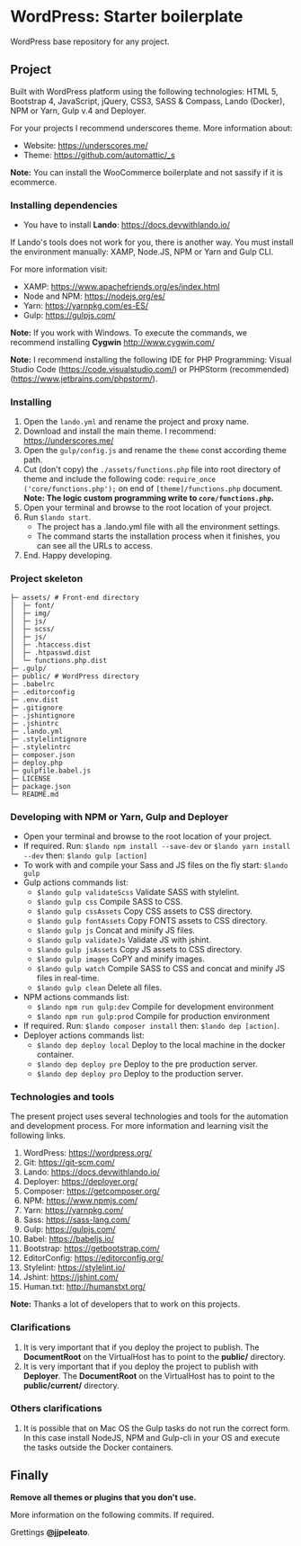# WordPress: Starter boilerplate

WordPress base repository for any project.

## Project

Built with WordPress platform using the following technologies: HTML 5, Bootstrap 4, JavaScript, jQuery, CSS3, SASS & Compass, Lando (Docker), NPM or Yarn, Gulp v.4 and Deployer.

For your projects I recommend underscores theme. More information about:

- Website: https://underscores.me/
- Theme: https://github.com/automattic/_s

**Note:** You can install the WooCommerce boilerplate and not sassify if it is ecommerce.

### Installing dependencies

- You have to install **Lando**: https://docs.devwithlando.io/

If Lando's tools does not work for you, there is another way. You must install the environment manually: XAMP, Node.JS, NPM or Yarn and Gulp CLI.

For more information visit:

- XAMP: https://www.apachefriends.org/es/index.html
- Node and NPM: https://nodejs.org/es/
- Yarn: https://yarnpkg.com/es-ES/
- Gulp: https://gulpjs.com/

**Note:** If you work with Windows. To execute the commands, we recommend installing **Cygwin** http://www.cygwin.com/

**Note:** I recommend installing the following IDE for PHP Programming: Visual Studio Code (https://code.visualstudio.com/) or PHPStorm (recommended) (https://www.jetbrains.com/phpstorm/).

### Installing

1. Open the `lando.yml` and rename the project and proxy name.
2. Download and install the main theme. I recommend: https://underscores.me/
3. Open the `gulp/config.js` and rename the `theme` const according theme path.
4. Cut (don't copy) the `./assets/functions.php` file into root directory of theme and include the following code: `require_once ('core/functions.php');` on end of `[theme]/functions.php` document. **Note: The logic custom programming write to `core/functions.php`.**
5. Open your terminal and browse to the root location of your project.
6. Run `$lando start`.
	- The project has a .lando.yml file with all the environment settings.
	- The command starts the installation process when it finishes, you can see all the URLs to access.
7. End. Happy developing.

### Project skeleton

```
├─ assets/ # Front-end directory
│  ├─ font/
│  ├─ img/
│  ├─ js/
│  ├─ scss/
│  ├─ js/
│  ├─ .htaccess.dist
│  ├─ .htpasswd.dist
│  └─ functions.php.dist
├─ .gulp/
├─ public/ # WordPress directory
├─ .babelrc
├─ .editorconfig
├─ .env.dist
├─ .gitignore
├─ .jshintignore
├─ .jshintrc
├─ .lando.yml
├─ .stylelintignore
├─ .stylelintrc
├─ composer.json
├─ deploy.php
├─ gulpfile.babel.js
├─ LICENSE
├─ package.json
└─ README.md
```

### Developing with NPM or Yarn, Gulp and Deployer

- Open your terminal and browse to the root location of your project.
- If required. Run: `$lando npm install --save-dev` or `$lando yarn install --dev` then: `$lando gulp [action]`
- To work with and compile your Sass and JS files on the fly start: `$lando gulp`
- Gulp actions commands list:
    - `$lando gulp validateScss` Validate SASS with stylelint.
    - `$lando gulp css` Compile SASS to CSS.
    - `$lando gulp cssAssets` Copy CSS assets to CSS directory.
    - `$lando gulp fontAssets` Copy FONTS assets to CSS directory.
    - `$lando gulp js` Concat and minify JS files.
    - `$lando gulp validateJs` Validate JS with jshint.
    - `$lando gulp jsAssets` Copy JS assets to CSS directory.
    - `$lando gulp images` CoPY and minify images.
    - `$lando gulp watch` Compile SASS to CSS and concat and minify JS files in real-time.
    - `$lando gulp clean` Delete all files.
- NPM actions commands list:
    - `$lando npm run gulp:dev` Compile for development environment
    - `$lando npm run gulp:prod` Compile for production environment
- If required. Run: `$lando composer install` then: `$lando dep [action]`.
- Deployer actions commands list:
    - `$lando dep deploy local` Deploy to the local machine in the docker container.
    - `$lando dep deploy pre` Deploy to the pre production server.
    - `$lando dep deploy pro` Deploy to the production server.

### Technologies and tools

The present project uses several technologies and tools for the automation and development process. For more information and learning visit the following links.

1. WordPress: https://wordpress.org/
2. Git: https://git-scm.com/
3. Lando: https://docs.devwithlando.io/
4. Deployer: https://deployer.org/
5. Composer: https://getcomposer.org/
6. NPM: https://www.npmjs.com/
7. Yarn: https://yarnpkg.com/
8. Sass: https://sass-lang.com/
9. Gulp: https://gulpjs.com/
10. Babel: https://babeljs.io/
11. Bootstrap: https://getbootstrap.com/
12. EditorConfig: https://editorconfig.org/
13. Stylelint: https://stylelint.io/
14. Jshint: https://jshint.com/
15. Human.txt: http://humanstxt.org/

**Note:** Thanks a lot of developers that to work on this projects.

### Clarifications

1. It is very important that if you deploy the project to publish. The **DocumentRoot** on the VirtualHost has to point to the **public/** directory.
1. It is very important that if you deploy the project to publish with **Deployer**. The **DocumentRoot** on the VirtualHost has to point to the **public/current/** directory.

### Others clarifications

1. It is possible that on Mac OS the Gulp tasks do not run the correct form. In this case install NodeJS, NPM and Gulp-cli in your OS and execute the tasks outside the Docker containers.

## Finally

**Remove all themes or plugins that you don't use.**

More information on the following commits. If required.

Grettings **@jjpeleato**.
